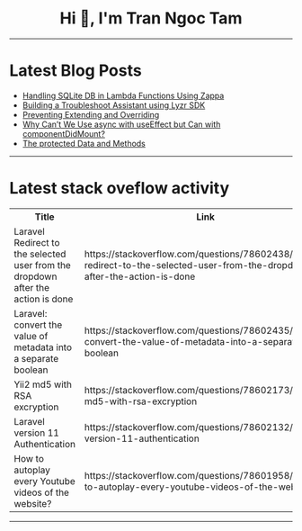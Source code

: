 <h1 align="center">Hi 👋, I'm Tran Ngoc Tam</h1>

---

# Latest Blog Posts 
<!-- BLOG-POST-LIST:START -->
- [Handling SQLite DB in Lambda Functions Using Zappa](https://dev.to/tangoindiamango/handling-sqlite-db-in-lambda-functions-using-zappa-4blg)
- [Building a Troubleshoot Assistant using Lyzr SDK](https://dev.to/akshay007/building-a-troubleshoot-assistant-using-lyzr-sdk-p62)
- [Preventing Extending and Overriding](https://dev.to/paulike/preventing-extending-and-overriding-4j6p)
- [Why Can’t We Use async with useEffect but Can with componentDidMount?](https://dev.to/niketanwadaskar/why-cant-we-use-async-with-useeffect-but-can-with-componentdidmount-45be)
- [The protected Data and Methods](https://dev.to/paulike/the-protected-data-and-methods-12gb)
<!-- BLOG-POST-LIST:END -->

---

# Latest stack oveflow activity
<table>
  <tr><th>Title</th><th>Link</th></tr>
  <!-- STACKOVERFLOW:START --><tr><td>Laravel Redirect to the selected user from the dropdown after the action is done</td><td>https://stackoverflow.com/questions/78602438/laravel-redirect-to-the-selected-user-from-the-dropdown-after-the-action-is-done</td></tr><tr><td>Laravel: convert the value of metadata into a separate boolean</td><td>https://stackoverflow.com/questions/78602435/laravel-convert-the-value-of-metadata-into-a-separate-boolean</td></tr><tr><td>Yii2 md5 with RSA excryption</td><td>https://stackoverflow.com/questions/78602173/yii2-md5-with-rsa-excryption</td></tr><tr><td>Laravel version 11 Authentication</td><td>https://stackoverflow.com/questions/78602132/laravel-version-11-authentication</td></tr><tr><td>How to autoplay every Youtube videos of the website?</td><td>https://stackoverflow.com/questions/78601958/how-to-autoplay-every-youtube-videos-of-the-website</td></tr><!-- STACKOVERFLOW:END -->
</table>

---


